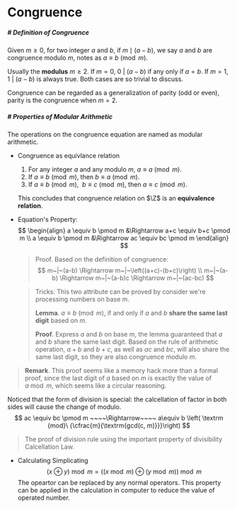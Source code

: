 

# Congruence

##### # Definition of Congruence

Given $m\ge0$, for two integer $a$ and $b$, if $m\mid(a-b)$, we say $a$ and $b$ are congruence modulo $m$, notes as $a\equiv b \pmod m$.

Usually the **modulus** $m\ge2$. If $m=0$, $0~|~(a-b)$ if any only if $a = b$. If $m=1$, $1~|~(a-b)$ is always true. Both cases are so trivial to discuss.

Congruence can be regarded as a generalization of parity (odd or even), parity is the congruence when $m=2$.



##### # Properties of Modular Arithmetic

The operations on the congruence equation are named as modular arithmetic.

- Congruence as equivlance relation

    1. For any integer $a$ and any modulo $m$, $a\equiv a\pmod m$.
    2. If $a \equiv b \pmod m$, then $b\equiv a \pmod m$.
    3. If $a\equiv b \pmod m,\ \ b\equiv c\pmod m$, then $a\equiv c \pmod m$.

    This concludes that congruence relation on $\Z$ is an **equivalence relation**. 

- Equation's Property:
    $$
    \begin{align}
    a \equiv b \pmod m &\Rightarrow a+c \equiv b+c \pmod m \\
    a \equiv b \pmod m &\Rightarrow ac \equiv bc \pmod m
    \end{align}
    $$

    > Proof. Based on the definition of congruence:
    > $$
    > m~|~(a-b) \Rightarrow m~|~\left((a+c)-(b+c)\right) \\
    > m~|~(a-b) \Rightarrow m~|~(a-b)c \Rightarrow m~|~(ac-bc)
    > $$

    > Tricks: This two attribute can be proved by consider we're processing numbers on base $m$​.
    >
    > **Lemma**. $a\equiv b \pmod m$, if and only if $a$ and $b$ **share the same last digit** based on $m$.
    >
    > **Proof**. Express $a$ and $b$ on base $m$, the lemma guaranteed that $a$ and $b$ share the same last digit. Based on the rule of arithmetic operation, $a+b$ and $b+c$, as well as $ac$ and $bc$, will also share the same last digit, so they are also congruence modulo $m$.

>**Remark**. This proof seems like a memory hack more than a formal proof, since the last digit of $a$ based on $m$ is exactly the value of $a \bmod m$, which seems like a circular reasoning.

  Noticed that the form of division is special: the calcellation of factor in both sides will cause the change of modulo.
$$
ac \equiv bc \pmod m ~~~~\Rightarrow~~~~ a\equiv b \left( \textrm {mod}\ {\cfrac{m}{\textrm{gcd(c, m)}}}\right)
$$

  > The proof of division rule using the important property of divisibility Calcellation Law.

- Calculating Simplicating
    $$
    (x \oplus y) \bmod m = ((x \bmod m) \oplus (y \bmod m)) \bmod m
    $$
    The opeartor can be replaced by any normal operators. This property can be applied in the calculation in computer to reduce the value of operated number.



